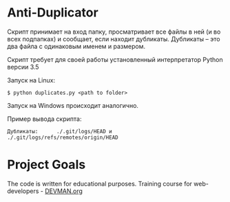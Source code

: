 # Anti-Duplicator

Скрипт принимает на вход папку, просматривает все файлы в ней (и во всех подпапках) и сообщает, если находит дубликаты. 
Дубликаты – это два файла с одинаковым именем и размером.

Скрипт требует для своей работы установленный интерпретатор Python версии 3.5

Запуск на Linux:

```#!bash
$ python duplicates.py <path to folder>
```
Запуск на Windows происходит аналогично.

Пример вывода скрипта:

```
Дубликаты:      ./.git/logs/HEAD и ./.git/logs/refs/remotes/origin/HEAD
```

# Project Goals

The code is written for educational purposes. Training course for web-developers - [DEVMAN.org](https://devman.org)
